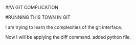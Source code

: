 ##A GIT COMPLICATION

#RUNNING THIS TOWN IN GIT

I am trying to learn the complexities of the git interface.

Now I will be applying the diff command. 
added python file.